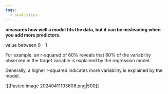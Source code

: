 ```yaml
---
tags:
  - statistics
---
```

**measures how well a model fits the data, but it can be misleading when you add more predictors.**

value between 0 - 1

For example, an r-squared of 60% reveals that 60% of the variability observed in the target variable is explained by the regression model.

Generally, a higher r-squared indicates more variability is explained by the model.

![[Pasted image 20240411103608.png|500]]